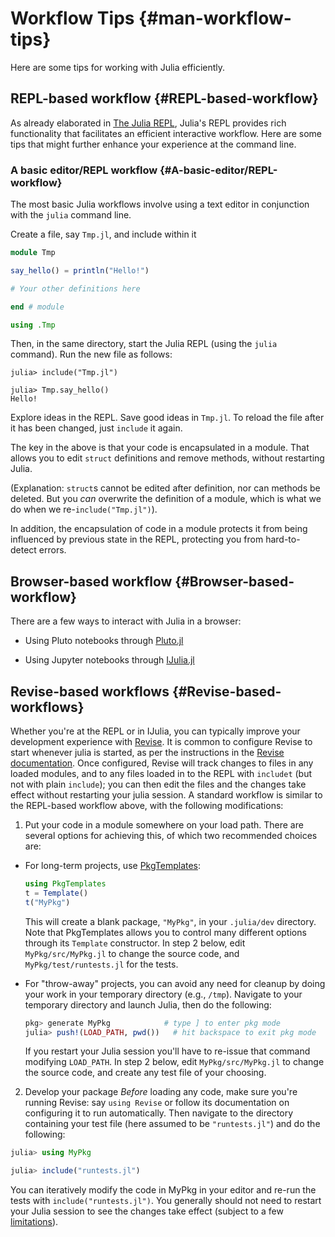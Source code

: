 
# Workflow Tips {#man-workflow-tips}

Here are some tips for working with Julia efficiently.

## REPL-based workflow {#REPL-based-workflow}

As already elaborated in [The Julia REPL](/stdlib/REPL#The-Julia-REPL), Julia&#39;s REPL provides rich functionality that facilitates an efficient interactive workflow. Here are some tips that might further enhance your experience at the command line.

### A basic editor/REPL workflow {#A-basic-editor/REPL-workflow}

The most basic Julia workflows involve using a text editor in conjunction with the `julia` command line.

Create a file, say `Tmp.jl`, and include within it

```julia
module Tmp

say_hello() = println("Hello!")

# Your other definitions here

end # module

using .Tmp
```


Then, in the same directory, start the Julia REPL (using the `julia` command). Run the new file as follows:

```
julia> include("Tmp.jl")

julia> Tmp.say_hello()
Hello!
```


Explore ideas in the REPL. Save good ideas in `Tmp.jl`. To reload the file after it has been changed, just `include` it again.

The key in the above is that your code is encapsulated in a module. That allows you to edit `struct` definitions and remove methods, without restarting Julia.

(Explanation: `struct`s cannot be edited after definition, nor can methods be deleted. But you _can_ overwrite the definition of a module, which is what we do when we re-`include("Tmp.jl")`).

In addition, the encapsulation of code in a module protects it from being influenced by previous state in the REPL, protecting you from hard-to-detect errors.

## Browser-based workflow {#Browser-based-workflow}

There are a few ways to interact with Julia in a browser:
- Using Pluto notebooks through [Pluto.jl](https://github.com/fonsp/Pluto.jl)
  
- Using Jupyter notebooks through [IJulia.jl](https://github.com/JuliaLang/IJulia.jl)
  

## Revise-based workflows {#Revise-based-workflows}

Whether you&#39;re at the REPL or in IJulia, you can typically improve your development experience with [Revise](https://github.com/timholy/Revise.jl). It is common to configure Revise to start whenever julia is started, as per the instructions in the [Revise documentation](https://timholy.github.io/Revise.jl/stable/). Once configured, Revise will track changes to files in any loaded modules, and to any files loaded in to the REPL with `includet` (but not with plain `include`); you can then edit the files and the changes take effect without restarting your julia session. A standard workflow is similar to the REPL-based workflow above, with the following modifications:
1. Put your code in a module somewhere on your load path. There are several options for achieving this, of which two recommended choices are:
  - For long-term projects, use [PkgTemplates](https://github.com/invenia/PkgTemplates.jl):
    
    ```julia
    using PkgTemplates
    t = Template()
    t("MyPkg")
    ```
    
    This will create a blank package, `"MyPkg"`, in your `.julia/dev` directory. Note that PkgTemplates allows you to control many different options through its `Template` constructor.
    In step 2 below, edit `MyPkg/src/MyPkg.jl` to change the source code, and `MyPkg/test/runtests.jl` for the tests.
    
  - For &quot;throw-away&quot; projects, you can avoid any need for cleanup by doing your work in your temporary directory (e.g., `/tmp`).
    Navigate to your temporary directory and launch Julia, then do the following:
    
    ```julia
    pkg> generate MyPkg            # type ] to enter pkg mode
    julia> push!(LOAD_PATH, pwd())   # hit backspace to exit pkg mode
    ```
    
    If you restart your Julia session you&#39;ll have to re-issue that command modifying `LOAD_PATH`.
    In step 2 below, edit `MyPkg/src/MyPkg.jl` to change the source code, and create any test file of your choosing.
    
  
2. Develop your package
  _Before_ loading any code, make sure you&#39;re running Revise: say `using Revise` or follow its documentation on configuring it to run automatically.
  Then navigate to the directory containing your test file (here assumed to be `"runtests.jl"`) and do the following:
  
  ```julia
  julia> using MyPkg
  
  julia> include("runtests.jl")
  ```
  
  You can iteratively modify the code in MyPkg in your editor and re-run the tests with `include("runtests.jl")`. You generally should not need to restart your Julia session to see the changes take effect (subject to a few [limitations](https://timholy.github.io/Revise.jl/stable/limitations/)).
  
